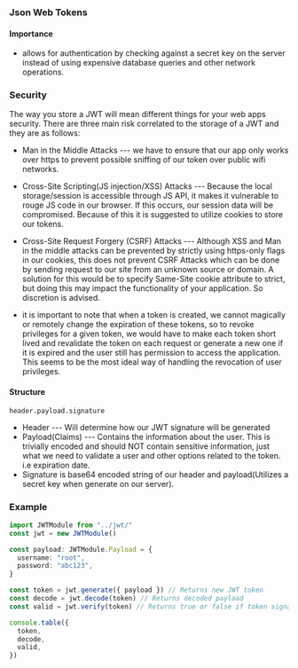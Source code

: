 ### Json Web Tokens
#### Importance
- allows for authentication by checking against a secret key on the server instead of using expensive database queries and other network operations.

### Security
The way you store a JWT will mean different things for your web apps security. There are three main risk correlated to the storage of a JWT and they are as follows:

- Man in the Middle Attacks --- we have to ensure that our app only works over https to prevent possible sniffing of our token over public wifi networks.

- Cross-Site Scripting(JS injection/XSS) Attacks --- Because the local storage/session is accessible through JS API, it makes it vulnerable to rouge JS code in our browser. If this occurs, our session data will be compromised. Because of this it is suggested to utilize cookies to store our tokens.

- Cross-Site Request Forgery (CSRF) Attacks --- Although XSS and Man in the middle attacks can be prevented by strictly using https-only flags in our cookies, this does not prevent CSRF Attacks which can be done by sending request to our site from an unknown source or domain. A solution for this would be to specify Same-Site cookie attribute to strict, but doing this may impact the functionality of your application. So discretion is advised.

- it is important to note that when a token is created, we cannot magically or remotely change the expiration of these tokens, so to revoke privileges for a given token, we would have to make each token short lived and revalidate the token on each request or generate a new one if it is expired and the user still has permission to access the application. This seems to be the most ideal way of handling the revocation of user privileges.

#### Structure
`header.payload.signature`

- Header --- Will determine how our JWT signature will be generated
- Payload(Claims) --- Contains the information about the user. This is trivially encoded and should NOT contain sensitive information, just what we need to validate a user and other options related to the token. i.e expiration date.
- Signature is base64 encoded string of our header and payload(Utilizes a secret key when generate on our server).

### Example
```typescript
import JWTModule from "../jwt/"
const jwt = new JWTModule()

const payload: JWTModule.Payload = {
  username: "root",
  password: "abc123",
}

const token = jwt.generate({ payload }) // Returns new JWT token
const decode = jwt.decode(token) // Returns decoded payload
const valid = jwt.verify(token) // Returns true or false if token signature is valid

console.table({
  token,
  decode,
  valid,
})

```
